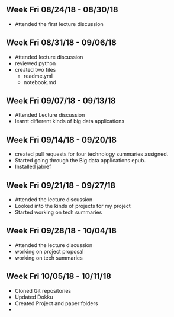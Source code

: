 ## Week Fri 08/24/18 - 08/30/18 ##
* Attended the first lecture discussion

## Week Fri 08/31/18 - 09/06/18 ##
* Attended lecture discussion
* reviewed python
* created two files
  * readme.yml
  * notebook.md

## Week Fri 09/07/18 - 09/13/18 ##
* Attended Lecture discussion
* learnt different kinds of big data applications

## Week Fri 09/14/18 - 09/20/18 ##
* created pull requests for four technology summaries assigned.
* Started going through the Big data applications epub.
* Installed jabref

## Week Fri 09/21/18 - 09/27/18 ##
* Attended the lecture discussion
* Looked into the kinds of projects for my project
* Started working on tech summaries

## Week Fri 09/28/18 - 10/04/18 ##
* Attended the lecture discussion
* working on project proposal
* working on tech summaries

## Week Fri 10/05/18 - 10/11/18 ##
* Cloned Git repositories
* Updated Dokku
* Created Project and paper folders
* 

